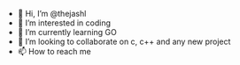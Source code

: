 - 👋 Hi, I’m @thejashl
- 👀 I’m interested in coding
- 🌱 I’m currently learning GO
- 💞️ I’m looking to collaborate on c, c++ and any new project
- 📫 How to reach me 

<!---
thejashl/thejashl is a ✨ special ✨ repository because its `README.md` (this file) appears on your GitHub profile.
You can click the Preview link to take a look at your changes.
--->
